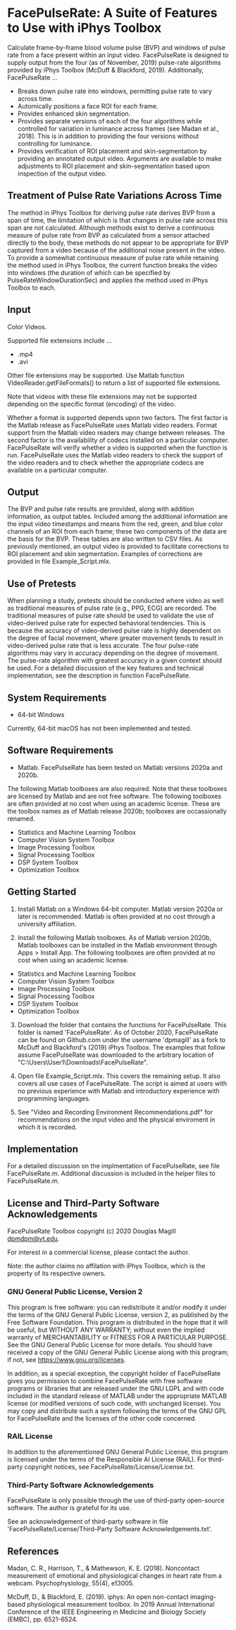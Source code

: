 # FacePulseRate: A Suite of Features to Use with iPhys Toolbox

Calculate frame-by-frame blood volume pulse (BVP) and windows of pulse rate from a face present within an input video. FacePulseRate is designed to supply output from the four (as of November, 2019) pulse-rate algorithms provided by iPhys Toolbox (McDuff & Blackford, 2019). Additionally, FacePulseRate ...

* Breaks down pulse rate into windows, permitting pulse rate to vary across time.
* Automically positions a face ROI for each frame.
* Provides enhanced skin segmentation.
* Provides separate versions of each of the four algorithms while controlled for variation in luminance across frames (see Madan et al., 2018). This is in addition to providing the four versions without controlling for luminance.
* Provides verification of ROI placement and skin-segmentation by providing an annotated output video. Arguments are available to make adjustments to ROI placement and skin-segmentation based upon inspection of the output video.

## Treatment of Pulse Rate Variations Across Time

The method in iPhys Toolbox for deriving pulse rate derives BVP from a span of time, the limitation of which is that changes in pulse rate across this span are not calculated.  Although methods exist to derive a continuous measure of pulse rate from BVP as calculated from a sensor attached directly to the body, these methods do not appear to be appropriate for BVP captured from a video because of the additional noise present in the video. To provide a somewhat continuous measure of pulse rate while retaining the method used in iPhys Toolbox, the current function breaks the video into windows (the duration of which can be specified by PulseRateWindowDurationSec) and applies the method used in iPhys Toolbox to each.

## Input

Color Videos. 

Supported file extensions include ...
* .mp4
* .avi

Other file extensions may be supported. Use Matlab function VideoReader.getFileFormats() to return a list of supported file extensions. 

Note that videos with these file extensions may not be supported depending on the specific format (encoding) of the video.    

Whether a format is supported depends upon two factors. The first factor is the Matlab release as FacePulseRate uses Matlab video readers. Format support from the Matlab video readers may change between releases. The second factor is the availability of codecs installed on a particular computer. FacePulseRate will verify whether a video is supported when the function is run. FacePulseRate uses the Matlab video readers to check the support of the video readers and to check whether the appropriate codecs are available on a particular computer.   

## Output

The BVP and pulse rate results are provided, along with addition information, as output tables. Included among the additional information are the input video timestamps and means from the red, green, and blue color channels of an ROI from each frame; these two components of the data are the basis for the BVP.  These tables are also written to CSV files. As previously mentioned, an output video is provided to facilitate corrections to ROI placement and skin segmentation. Examples of corrections are provided in file Example_Script.mlx.

## Use of Pretests

When planning a study, pretests should be conducted where video as well as traditional measures of pulse rate (e.g., PPG, ECG) are recorded. The traditional measures of pulse rate should be used to validate the use of video-derived pulse rate for expected behavioral tendencies. This is because the accuracy of video-derived pulse rate is highly dependent on the degree of facial movement, where greater movement tends to result in video-derived pulse rate that is less accurate. The four pulse-rate algorithms may vary in accuracy depending on the degree of movement. The pulse-rate algorithm with greatest accuracy in a given context should be used.
For a detailed discussion of the key features and technical implementation, see the description in function FacePulseRate.

## System Requirements

* 64-bit Windows

Currently, 64-bit macOS has not been implemented and tested.

## Software Requirements

* Matlab. FacePulseRate has been tested on Matlab versions 2020a and 2020b.

The following Matlab toolboxes are also required. Note that these toolboxes are licensed by Matlab and are not free software. The following toolboxes are often provided at no cost when using an academic license. These are the toolbox names as of Matlab release 2020b; toolboxes are occassionally renamed.

* Statistics and Machine Learning Toolbox
* Computer Vision System Toolbox
* Image Processing Toolbox
* Signal Processing Toolbox 
* DSP System Toolbox
* Optimization Toolbox

## Getting Started

1. Install Matlab on a Windows 64-bit computer. Matlab version 2020a or later is recommended. Matlab is often provided at no cost through a university affiliation. 

2. Install the following Matlab toolboxes. As of Matlab version 2020b, Matlab toolboxes can be installed in the Matlab environment through Apps > Install App. The following toolboxes are often provided at no cost when using an academic license.
- Statistics and Machine Learning Toolbox
- Computer Vision System Toolbox
- Image Processing Toolbox
- Signal Processing Toolbox 
- DSP System Toolbox
- Optimization Toolbox 

3. Download the folder that contains the functions for FacePulseRate. This folder is named 'FacePulseRate'. As of October 2020, FacePulseRate can be found on Github.com under the username 'dpmagill' as a fork to McDuff and Blackford's (2019) iPhys Toolbox. The examples that follow assume FacePulseRate was downloaded to the arbitrary location of "C:\Users\User1\Downloads\FacePulseRate". 

4. Open file Example_Script.mlx. This covers the remaining setup. It also covers all use cases of FacePulseRate. The script is aimed at users with no previous experience with Matlab and introductory experience with programming languages.

5. See "Video and Recording Environment Recommendations.pdf" for recommendations on the input video and the physical enviroment in which it is recorded.

## Implementation

For a detailed discussion on the implmentation of FacePulseRate, see file FacePulseRate.m. Additional discussion is included in the helper files to FacePulseRate.m.

## License and Third-Party Software Acknowledgements

FacePulseRate Toolbox copyright (c) 2020 Douglas Magill <dpmdpm@vt.edu>.

For interest in a commercial license, please contact the author.

Note: the author claims no affilation with iPhys Toolbox, which is the property of its respective owners.

### GNU General Public License, Version 2

This program is free software: you can redistribute it and/or modify it under the terms of the GNU General Public License, version 2, as published by the Free Software Foundation. This program is distributed in the hope that it will be useful, but WITHOUT ANY WARRANTY; without even the implied warranty of MERCHANTABILITY or FITNESS FOR A PARTICULAR PURPOSE. See the GNU General Public License for more details. You should have received a copy of the GNU General Public License along with this program; if not, see <https://www.gnu.org/licenses>.

In addition, as a special exception, the copyright holder of FacePulseRate gives you permission to combine FacePulseRate with free software programs or libraries that are released under the GNU LGPL and with code included in the standard release of MATLAB under the appropriate MATLAB license (or modified versions of such code, with unchanged license). You may copy and distribute such a system following the terms of the GNU GPL for FacePulseRate and the licenses of the other code concerned.

### RAIL License      

In addition to the aforementioned GNU General Public License, this program is licensed under the terms of the Responsible AI License (RAIL).
For third-party copyright notices, see FacePulseRate/License/License.txt.

### Third-Party Software Acknowledgements

FacePulseRate is only possible through the use of third-party open-source software. The author is grateful for its use.

See an acknowledgement of third-party software in file 'FacePulseRate/License/Third-Party Software Acknowledgements.txt'.

## References

Madan, C. R., Harrison, T., & Mathewson, K. E. (2018). Noncontact measurement of emotional and physiological changes in heart rate from a webcam. Psychophysiology, 55(4), e13005.        

McDuff, D., & Blackford, E. (2019). iphys: An open non-contact imaging-based physiological measurement toolbox. In 2019 Annual International Conference of the IEEE Engineering in Medicine and Biology Society (EMBC), pp. 6521-6524. 

